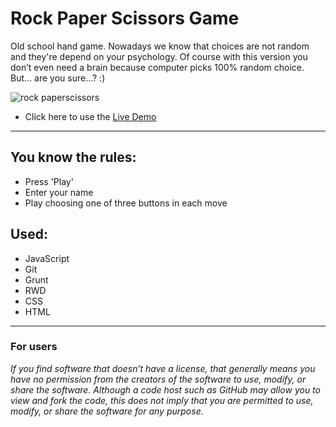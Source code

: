 <h1>Rock Paper Scissors Game</h1>
<p>Old school hand game. Nowadays we know that choices are not random and they're depend on your psychology. Of course with this version you don’t even need a brain because computer picks 100% random choice. But... are you sure...? :)
</p>

![rock paperscissors](https://user-images.githubusercontent.com/28759821/29362381-14ef667a-828c-11e7-8e0a-5b32597244d5.jpg)


<ul>
  <li>Click here to use the <a href="https://radoslawperczynski.github.io/-miniapp-Rock_Paper_Scissors_Game/"> Live Demo </a></li>
</ul>
<hr>

<h2>You know the rules: </h2>
<ul>
  <li>Press 'Play'</li>
  <li>Enter your name</li>
  <li>Play choosing one of three buttons in each move</li>
</ul>

<h2>Used:</h2>
<ul>
  <li>JavaScript</li>
  <li>Git</li>
  <li>Grunt</li>
  <li>RWD</li>
  <li>CSS</li>
  <li>HTML</li>
</ul>

<hr>

<h3>For users</h3>
<i>If you find software that doesn’t have a license, that generally means you have no permission from the creators of the software to use, modify, or share the software. Although a code host such as GitHub may allow you to view and fork the code, this does not imply that you are permitted to use, modify, or share the software for any purpose.</i>
